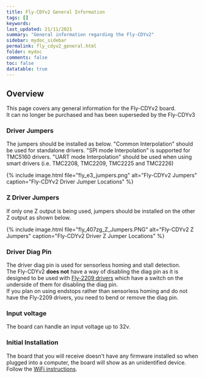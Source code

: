```yaml
---
title: Fly-CDYv2 General Information
tags: []
keywords: 
last_updated: 21/11/2021
summary: "General information regarding the Fly-CDYv2"
sidebar: mydoc_sidebar
permalink: fly_cdyv2_general.html
folder: mydoc
comments: false
toc: false
datatable: true
---
```


## Overview

This page covers any general information for the Fly-CDYv2 board.  
It can no longer be purchased and has been superseded by the Fly-CDYv3

### Driver Jumpers

The jumpers should be installed as below. "Common Interpolation" should be used for standalone drivers. "SPI mode Interpolation" is supported for TMC5160 drivers. "UART mode Interpolation" should be used when using smart drivers (i.e. TMC2208, TMC2209, TMC2225 and TMC2226)

{% include image.html file="fly_e3_jumpers.png" alt="Fly-CDYv2 Jumpers" caption="Fly-CDYv2 Driver Jumper Locations" %}

### Z Driver Jumpers

If only one Z output is being used, jumpers should be installed on the other Z output as shown below.

{% include image.html file="fly_407zg_Z_Jumpers.PNG" alt="Fly-CDYv2 Z Jumpers" caption="Fly-CDYv2 Driver Z Jumper Locations" %}

### Driver Diag Pin

The driver diag pin is used for sensorless homing and stall detection.  
The Fly-CDYv2 **does not** have a way of disabling the diag pin as it is designed to be used with [Fly-2209 drivers](https://www.aliexpress.com/item/1005001877899893.html) which have a switch on the underside of them for disabling the diag pin.  
If you plan on using endstops rather than sensorless homing and do not have the Fly-2209 drivers, you need to bend or remove the diag pin.  

### Input voltage

The board can handle an input voltage up to 32v.

### Initial Installation

The board that you will receive doesn't have any firmware installed so when plugged into a computer, the board will show as an unidentified device.
Follow the [WiFi instructions](fly_cdyv2_connected_wifi.html).
